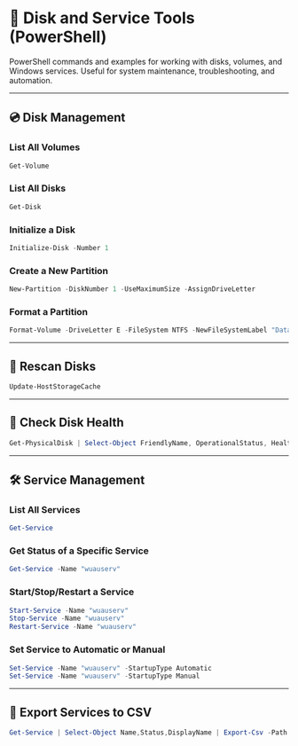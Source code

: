 
# 💽 Disk and Service Tools (PowerShell)

PowerShell commands and examples for working with disks, volumes, and Windows services. Useful for system maintenance, troubleshooting, and automation.

---

## 💿 Disk Management

### List All Volumes
```powershell
Get-Volume
```

### List All Disks
```powershell
Get-Disk
```

### Initialize a Disk
```powershell
Initialize-Disk -Number 1
```

### Create a New Partition
```powershell
New-Partition -DiskNumber 1 -UseMaximumSize -AssignDriveLetter
```

### Format a Partition
```powershell
Format-Volume -DriveLetter E -FileSystem NTFS -NewFileSystemLabel "Data"
```

---

## 🔁 Rescan Disks
```powershell
Update-HostStorageCache
```

---

## 🧰 Check Disk Health
```powershell
Get-PhysicalDisk | Select-Object FriendlyName, OperationalStatus, HealthStatus, Size
```

---

## 🛠️ Service Management

### List All Services
```powershell
Get-Service
```

### Get Status of a Specific Service
```powershell
Get-Service -Name "wuauserv"
```

### Start/Stop/Restart a Service
```powershell
Start-Service -Name "wuauserv"
Stop-Service -Name "wuauserv"
Restart-Service -Name "wuauserv"
```

### Set Service to Automatic or Manual
```powershell
Set-Service -Name "wuauserv" -StartupType Automatic
Set-Service -Name "wuauserv" -StartupType Manual
```

---

## 📄 Export Services to CSV
```powershell
Get-Service | Select-Object Name,Status,DisplayName | Export-Csv -Path ".\Services.csv" -NoTypeInformation
```
